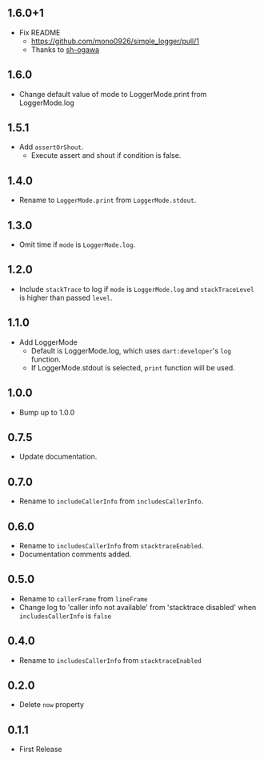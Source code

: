 ## 1.6.0+1

- Fix README
  - https://github.com/mono0926/simple_logger/pull/1
  - Thanks to [sh-ogawa](https://github.com/sh-ogawa)
  
## 1.6.0

- Change default value of mode to LoggerMode.print from LoggerMode.log

## 1.5.1

- Add `assertOrShout`.
  - Execute assert and shout if condition is false.

## 1.4.0

- Rename to `LoggerMode.print` from `LoggerMode.stdout`.

## 1.3.0 

- Omit time if `mode` is `LoggerMode.log`.

## 1.2.0

- Include `stackTrace` to log if `mode` is `LoggerMode.log` and `stackTraceLevel` is higher than passed `level`.

## 1.1.0

- Add LoggerMode
  - Default is LoggerMode.log, which uses `dart:developer`'s `log` function.
  - If LoggerMode.stdout is selected, `print` function will be used.
## 1.0.0

- Bump up to 1.0.0

## 0.7.5

- Update documentation.

## 0.7.0

- Rename to `includeCallerInfo` from `includesCallerInfo`.

## 0.6.0

- Rename to `includesCallerInfo` from `stacktraceEnabled`.
- Documentation comments added.

## 0.5.0

- Rename to `callerFrame` from `lineFrame`
- Change log to 'caller info not available' from 'stacktrace disabled' when `includesCallerInfo` is `false`

## 0.4.0

- Rename to `includesCallerInfo` from `stacktraceEnabled`


## 0.2.0

- Delete `now` property


## 0.1.1

- First Release
